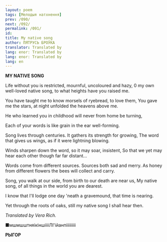 ```yaml
---
layout: poem
tags: [Мелодыя натхнення]
prev: /090/
next: /092/
permalink: /091/
id: 
title: My native song
author: ПЯТРУСЬ БРОЎКА
translator: Translated by 
lang: enor: Translated by 
lang: enor: Translated by 
lang: en
---
```



 
**MY NATIVE SONG**

Life without you is restricted, mournful, uncoloured and hazy, 0 my own well-loved native song, to what heights have you raised me.

You have taught me to know morsels of ryebread, to love them, You gave me the stars, at night unfolded the heavens above me.

He who learned you in childhood will never from home be turning,

Each of your words is like grain in the ear well-forming.

Song lives through centuries. It gathers its strength for growing, The word that gives us wings, as if it were lightning blowing.

Winds sharpen down the word, so it may soar, insistent, So that we yet may hear each other though far far distant...

Words come from different sources. Sources both sad and merry. As honey from different flowers the bees will collect and carry.

Song, you walk at our side, from birth to our death are near us, My native song, of all things in the world you are dearest.

I know that I'll lodge one day 'neath a gravemound, that time is nearing.

Yet through the roots of oaks, still my native song I shall hear then.

_Translated by Vera Rich._

■мшмшштняікіншііііЛІ'ійанпііііііііі

**РЫГОР**
